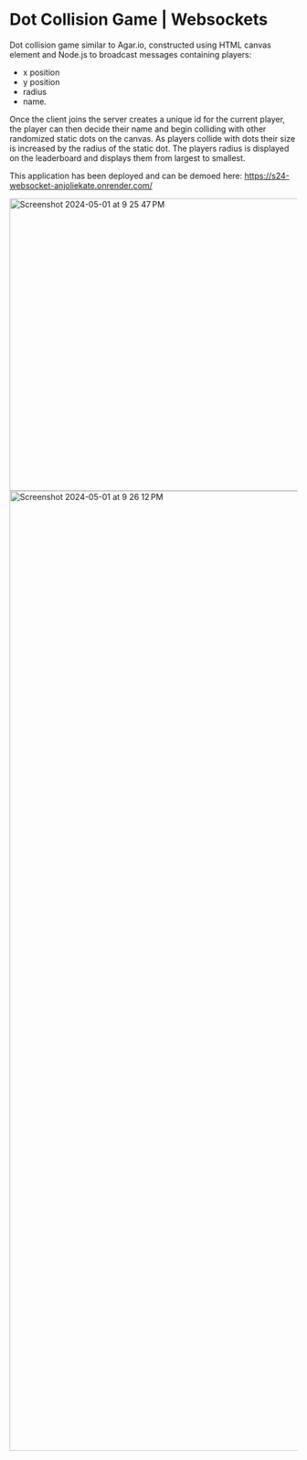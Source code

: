 # Dot Collision Game | Websockets

Dot collision game similar to Agar.io, constructed using HTML canvas element and Node.js to broadcast messages containing players: 
- x position 
- y position
- radius
- name. 

Once the client joins the server creates a unique id for the current player, the player can then decide their name and begin colliding with other randomized static dots on the canvas. As players collide with dots their size is increased by the radius of the static dot. The players radius is displayed on the leaderboard and displays them from largest to smallest. 

This application has been deployed and can be demoed here: https://s24-websocket-anjoliekate.onrender.com/

<img width="512" alt="Screenshot 2024-05-01 at 9 25 47 PM" src="https://github.com/Anjoliekate/Dot-Collision-Game-Websockets/assets/99061657/e28f1ef5-eba7-48d4-9a5b-50d20662892c">
<img width="1680" alt="Screenshot 2024-05-01 at 9 26 12 PM" src="https://github.com/Anjoliekate/Dot-Collision-Game-Websockets/assets/99061657/dbc9bb00-00b0-43bc-aae4-4464dec4ed0a">

